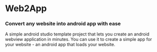 # Web2App
### Convert any website into android app with ease

A simple android studio template project that lets you create an android webview application in minutes. You can use it to create a simple app for your website - an android app that loads your website.
